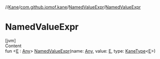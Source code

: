 //[Kane](../../index.md)/[com.github.jomof.kane](../index.md)/[NamedValueExpr](index.md)/[NamedValueExpr](-named-value-expr.md)



# NamedValueExpr  
[jvm]  
Content  
fun <[E](index.md) : [Any](https://kotlinlang.org/api/latest/jvm/stdlib/kotlin/-any/index.html)> [NamedValueExpr](-named-value-expr.md)(name: [Any](https://kotlinlang.org/api/latest/jvm/stdlib/kotlin/-any/index.html), value: [E](index.md), type: [KaneType](../../com.github.jomof.kane.types/-kane-type/index.md)<[E](index.md)>)  



